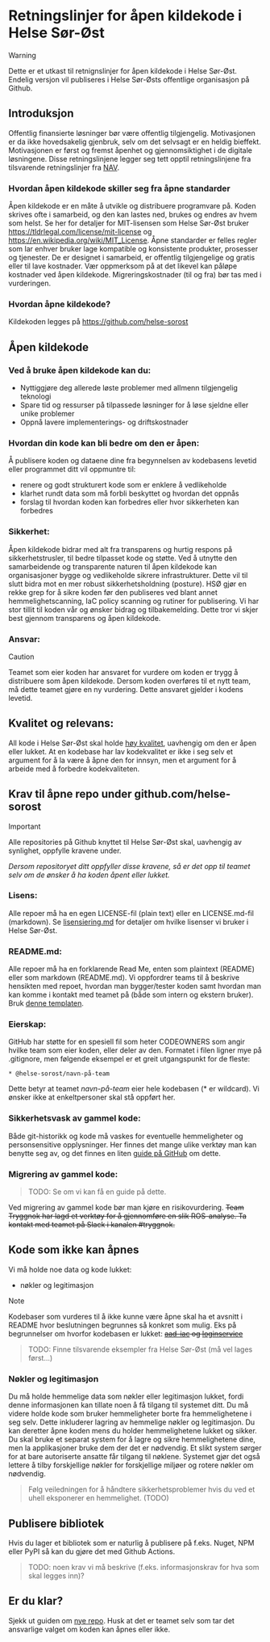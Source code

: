 # Retningslinjer for åpen kildekode i Helse Sør-Øst

> [!WARNING]
> Dette er et utkast til retnignslinjer for åpen kildekode i Helse Sør-Øst. Endelig versjon vil publiseres i Helse Sør-Østs offentlige organisasjon på Github.

## Introduksjon

Offentlig finansierte løsninger bør være offentlig tilgjengelig. Motivasjonen er da ikke hovedsakelig gjenbruk, selv om det selvsagt er en heldig bieffekt. Motivasjonen er først og fremst åpenhet og gjennomsiktighet i de digitale løsningene. Disse retningslinjene legger seg tett opptil retningslinjene fra tilsvarende retningslinjer fra [NAV](https://github.com/navikt/offentlig).

### Hvordan åpen kildekode skiller seg fra åpne standarder

Åpen kildekode er en måte å utvikle og distribuere programvare på. Koden skrives ofte i samarbeid, og den kan lastes ned, brukes og endres av hvem som helst. Se her for detaljer for MIT-lisensen som Helse Sør-Øst bruker https://tldrlegal.com/license/mit-license og https://en.wikipedia.org/wiki/MIT_License.
Åpne standarder er felles regler som lar enhver bruker lage kompatible og konsistente produkter, prosesser og tjenester. De er designet i samarbeid, er offentlig tilgjengelige og gratis eller til lave kostnader. Vær oppmerksom på at det likevel kan påløpe kostnader ved åpen kildekode. Migreringskostnader (til og fra) bør tas med i vurderingen.

### Hvordan åpne kildekode?

Kildekoden legges på https://github.com/helse-sorost

## Åpen kildekode

### Ved å bruke åpen kildekode kan du:

- Nyttiggjøre deg allerede løste problemer med allmenn tilgjengelig teknologi
- Spare tid og ressurser på tilpassede løsninger for å løse sjeldne eller unike problemer
- Oppnå lavere implementerings- og driftskostnader

### Hvordan din kode kan bli bedre om den er åpen:

Å publisere koden og dataene dine fra begynnelsen av kodebasens levetid eller programmet ditt vil oppmuntre til:

- renere og godt strukturert kode som er enklere å vedlikeholde
- klarhet rundt data som må forbli beskyttet og hvordan det oppnås
- forslag til hvordan koden kan forbedres eller hvor sikkerheten kan forbedres

### Sikkerhet:

Åpen kildekode bidrar med alt fra transparens og hurtig respons på sikkerhetstrusler, til bedre tilpasset kode og støtte. Ved å utnytte den samarbeidende og transparente naturen til åpen kildekode kan organisasjoner bygge og vedlikeholde sikrere infrastrukturer. Dette vil til slutt bidra mot en mer robust sikkerhetsholdning (posture). HSØ gjør en rekke grep for å sikre koden før den publiseres ved blant annet hemmelighetscanning, IaC policy scanning og rutiner for publisering. Vi har stor tillit til koden vår og ønsker bidrag og tilbakemelding. Dette tror vi skjer best gjennom transparens og åpen kildekode.

### Ansvar:

> [!CAUTION]
> Teamet som eier koden har ansvaret for vurdere om koden er trygg å distribuere som åpen kildekode. Dersom koden overføres til et nytt team, må dette teamet gjøre en ny vurdering. Dette ansvaret gjelder i kodens levetid.

## Kvalitet og relevans:

All kode i Helse Sør-Øst skal holde [høy kvalitet](guider/kodekvalitet.md), uavhengig om den er åpen eller lukket. At en kodebase har lav kodekvalitet er ikke i seg selv et argument for å la være å åpne den for innsyn, men et argument for å arbeide med å forbedre kodekvaliteten.

## Krav til åpne repo under github.com/helse-sorost

> [!IMPORTANT]
> Alle repositories på Github knyttet til Helse Sør-Øst skal, uavhengig av synlighet, oppfylle kravene under.

_Dersom repositoryet ditt oppfyller disse kravene, så er det opp til teamet selv om de ønsker å ha koden åpent eller lukket._

### Lisens:

Alle repoer må ha en egen LICENSE-fil (plain text) eller en LICENSE.md-fil (markdown). Se [lisensiering.md](LISENSIERING.md) for detaljer om hvilke lisenser vi bruker i Helse Sør-Øst.

### README.md:

Alle repoer må ha en forklarende Read Me, enten som plaintext (README) eller som markdown (README.md). Vi oppfordrer teams til å beskrive hensikten med repoet, hvordan man bygger/tester koden samt hvordan man kan komme i kontakt med teamet på (både som intern og ekstern bruker). Bruk [denne templaten](README.template.md).

### Eierskap:

GitHub har støtte for en spesiell fil som heter CODEOWNERS som angir hvilke team som eier koden, eller deler av den. Formatet i filen ligner mye på .gitignore, men følgende eksempel er et greit utgangspunkt for de fleste:

```
* @helse-sorost/navn-på-team
```

Dette betyr at teamet _navn-på-team_ eier hele kodebasen (\* er wildcard). Vi ønsker ikke at enkeltpersoner skal stå oppført her.

### Sikkerhetsvask av gammel kode:

Både git-historikk og kode må vaskes for eventuelle hemmeligheter og personsensitive opplysninger. Her finnes det mange ulike verktøy man kan benytte seg av, og det finnes en liten [guide på GitHub](https://docs.github.com/en/authentication/keeping-your-account-and-data-secure/removing-sensitive-data-from-a-repository) om dette.

### Migrering av gammel kode:

> TODO: Se om vi kan få en guide på dette.

Ved migrering av gammel kode bør man kjøre en risikovurdering. ~~Team Tryggnok har lagd et verktøy for å gjennomføre en slik ROS-analyse. Ta kontakt med teamet på Slack i kanalen #tryggnok.~~

## Kode som ikke kan åpnes

Vi må holde noe data og kode lukket:

- nøkler og legitimasjon

> [!NOTE]
> Kodebaser som vurderes til å ikke kunne være åpne skal ha et avsnitt i README hvor beslutningen begrunnes så konkret som mulig.
> Eks på begrunnelser om hvorfor kodebasen er lukket: ~~[aad-iac](https://github.com/navikt/aad-iac) og [loginservice](https://github.com/navikt/loginservice)~~

> TODO: Finne tilsvarende eksempler fra Helse Sør-Øst (må vel lages først...)

### Nøkler og legitimasjon

Du må holde hemmelige data som nøkler eller legitimasjon lukket, fordi denne informasjonen kan tillate noen å få tilgang til systemet ditt. Du må videre holde kode som bruker hemmeligheter borte fra hemmelighetene i seg selv. Dette inkluderer lagring av hemmelige nøkler og legitimasjon. Du kan deretter åpne koden mens du holder hemmelighetene lukket og sikker. Du skal bruke et separat system for å lagre og sikre hemmelighetene dine, men la applikasjoner bruke dem der det er nødvendig. Et slikt system sørger for at bare autoriserte ansatte får tilgang til nøklene. Systemet gjør det også lettere å tilby forskjellige nøkler for forskjellige miljøer og rotere nøkler om nødvendig.

> Følg veiledningen for å håndtere sikkerhetsproblemer hvis du ved et uhell eksponerer en hemmelighet. (TODO)

## Publisere bibliotek

Hvis du lager et bibliotek som er naturlig å publisere på f.eks. Nuget, NPM eller PyPI så kan du gjøre det med Github Actions.

> TODO: noen krav vi må beskrive (f.eks. informasjonskrav for hva som skal legges inn)?

## Er du klar?

Sjekk ut guiden om [nye repo](guider/nye-repo.md). Husk at det er teamet selv som tar det ansvarlige valget om koden kan åpnes eller ikke.
